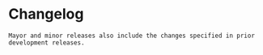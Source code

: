 # Changelog

```{attention}
Mayor and minor releases also include the changes specified in prior development releases.
```

```{towncrier-draft-entries} Unreleased changes
``` 

```{include} ../../CHANGELOG.md
```
